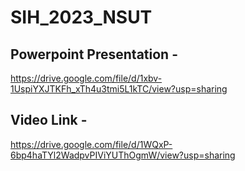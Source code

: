 # SIH_2023_NSUT
## Powerpoint Presentation -
https://drive.google.com/file/d/1xbv-1UspiYXJTKFh_xTh4u3tmi5L1kTC/view?usp=sharing
## Video Link -
https://drive.google.com/file/d/1WQxP-6bp4haTYl2WadpvPIViYUThOgmW/view?usp=sharing
